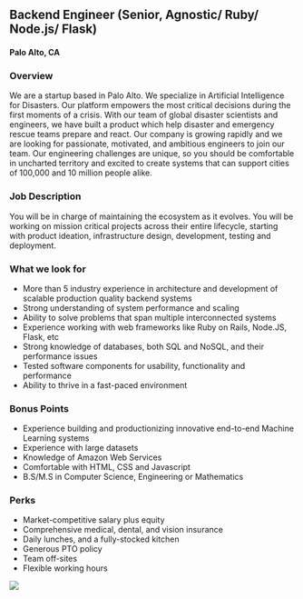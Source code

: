 ## Backend Engineer (Senior, Agnostic/ Ruby/ Node.js/ Flask) 
#### Palo Alto, CA

### Overview
We are a startup based in Palo Alto. We specialize in Artificial Intelligence for Disasters. Our platform empowers the most critical decisions during the first moments of a crisis.
With our team of global disaster scientists and engineers, we have built a product which help disaster and emergency rescue teams prepare and react.
Our company is growing rapidly and we are looking for passionate, motivated, and ambitious engineers to join our team. Our engineering challenges are unique, so you should be comfortable in uncharted territory and excited to create systems that can support cities of 100,000 and 10 million people alike.

### Job Description
You will be in charge of maintaining the ecosystem as it evolves. You will be working on mission critical projects across their entire lifecycle, starting with product ideation, infrastructure design, development, testing and deployment.

### What we look for
+ More than 5 industry experience in architecture and development of scalable production quality backend systems
+ Strong understanding of system performance and scaling
+ Ability to solve problems that span multiple interconnected systems
+ Experience working with web frameworks like Ruby on Rails, Node.JS, Flask, etc
+ Strong knowledge of databases, both SQL and NoSQL, and their performance issues
+ Tested software components for usability, functionality and performance
+ Ability to thrive in a fast-paced environment

### Bonus Points
+ Experience building and productionizing innovative end-to-end Machine Learning systems
+ Experience with large datasets
+ Knowledge of Amazon Web Services
+ Comfortable with HTML, CSS and Javascript
+ B.S/M.S in Computer Science, Engineering or Mathematics

### Perks
+ Market-competitive salary plus equity
+ Comprehensive medical, dental, and vision insurance
+ Daily lunches, and a fully-stocked kitchen
+ Generous PTO policy
+ Team off-sites
+ Flexible working hours


[<img src='https://dabuttonfactory.com/button.png?t=Apply&f=Calibri-Bold&ts=24&tc=fff&tshs=1&tshc=000&hp=20&vp=8&c=5&bgt=gradient&bgc=3d85c6&ebgc=073763'>](https://letsrockit.co/users/auth/github?interested=true&job_id=t25lienvbmnlcm4-backend-engineer-senior-agnostic-ruby-node-js-flask)
